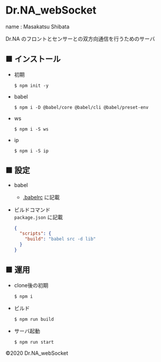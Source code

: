 # Dr.NA_webSocket

name : Masakatsu Shibata

Dr.NA のフロントとセンサーとの双方向通信を行うためのサーバ

## ■ インストール

- 初期

  ``` shell
  $ npm init -y
  ```

- babel

  ``` shell
  $ npm i -D @babel/core @babel/cli @babel/preset-env
  ```

- ws

  ``` shell
  $ npm i -S ws
  ```

- ip

  ``` shell
  $ npm i -S ip
  ```

## ■ 設定

- babel

  - <a href=".babelrc">.babelrc</a> に記載

- ビルドコマンド<br>
`package.json` に記載

  ``` json
  {
    "scripts": {
      "build": "babel src -d lib"
    }
  }
  ```

## ■ 運用

- clone後の初期

  ``` shell
  $ npm i
  ```

- ビルド

  ``` shell
  $ npm run build
  ```

- サーバ起動

  ``` shell
  $ npm run start
  ```

<p>&copy;2020 Dr.NA_webSocket</p>
